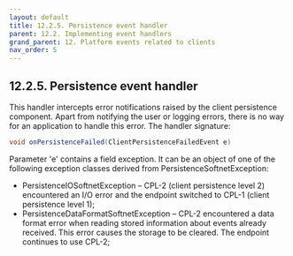 ```yaml
---
layout: default
title: 12.2.5. Persistence event handler
parent: 12.2. Implementing event handlers
grand_parent: 12. Platform events related to clients
nav_order: 5
---
```


## 12.2.5. Persistence event handler

This handler intercepts error notifications raised by the client persistence component. Apart from notifying the user or logging errors, there is no way for an application to handle this error. The handler signature:
```java
void onPersistenceFailed(ClientPersistenceFailedEvent e)
```

Parameter 'e' contains a field <span class="field">exception</span>. It can be an object of one of the following exception classes derived from <span class="exception">PersistenceSoftnetException</span>:
*	<span class="exception">PersistenceIOSoftnetException</span> – CPL-2 (client persistence level 2) encountered an I/O error and the endpoint switched to CPL-1 (client persistence level 1);
*	<span class="exception">PersistenceDataFormatSoftnetException</span> – CPL-2 encountered a data format error when reading stored information about events already received. This error causes the storage to be cleared. The endpoint continues to use CPL-2;


